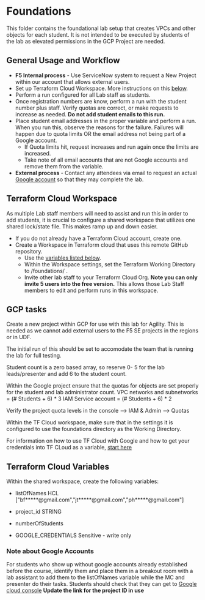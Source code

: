 # Foundations

This folder contains the foundational lab setup that creates VPCs and other objects for each student. It is not intended to be executed by students of the lab as elevated permissions in the GCP Project are needed.

## General Usage and Workflow
- **F5 Internal process** - Use ServiceNow system to request a New Project within our account that allows external users.
- Set up Terraform Cloud Workspace. More instructions on this [below](#terraform-cloud-workspace).
- Perform a run configured for all Lab staff as students.
- Once registration numbers are know, perform a run with the student number plus staff.  Verify quotas are correct, or make requests to increase as needed.  **Do not add student emails to this run.**
- Place student email addresses in the proper variable and perform a run.  When you run this, observe the reasons for the failure. Failures will happen due to quota limits OR the email address not being part of a Google account. 
  - If Quota limits hit, request increases and run again once the limits are increased.
  - Take note of all email accounts that are not Google accounts and remove them from the variable.
- **External process** - Contact any attendees via email to request an actual [Google account](#note-about-google-accounts) so that they may complete the lab.

## Terraform Cloud Workspace
As multiple Lab staff members will need to assist and run this in order to add students, it is crucial to configure a shared workspace that utilizes one shared lock/state file.  This makes ramp up and down easier.

- If you do not already have a Terraform Cloud account, create one.
- Create a Workspace in Terraform cloud that uses this remote GitHub repository.  
  - Use the [variables listed below](#terraform-cloud-variables).
  - Within the Workspace settings, set the Terraform Working Directory to /foundations/ .
  - Invite other lab staff to your Terraform Cloud Org.  **Note you can only invite 5 users into the free version.** This allows those Lab Staff members to edit and perform runs in this workspace.

## GCP tasks

Create a new project within GCP for use with this lab for Agility.  This is needed as we cannot add external users to the F5 SE projects in the regions or in UDF.

The initial run of this should be set to accomodate the team that is running the lab for full testing.


Student count is a zero based array, so reserve 0- 5 for the lab leads/presenter and add 6 to the student count.

Within the Google project ensure that the quotas for objects are set properly for the student and lab administrator count.
VPC networks and subnetworks = (# Students + 6) * 3
IAM Service account = (# Students + 6) * 2

Verify the project quota levels in the console --> IAM & Admin --> Quotas

Within the TF Cloud workspace, make sure that in the settings it is configured to use the foundations directory as the Working Directory.

For information on how to use TF Cloud with Google and how to get your credentials into TF CLoud as a variable, [start here](https://registry.terraform.io/providers/hashicorp/google/latest/docs/guides/getting_started)

## Terraform Cloud Variables 

Within the shared workspace, create the following variables:

- listOfNames HCL ["bf*****@gmail.com","jt*****@gmail.com","ph*****@gmail.com"]

- project_id STRING 

- numberOfStudents 

- GOOGLE_CREDENTIALS Sensitive - write only

### Note about Google Accounts
For students who show up without google accounts already established before the course, identify them and place them in a breakout room with a lab assistant to add them to the listOfNames variable while the MC and presenter do their tasks.  Students should check that they can get to [Google cloud console](https://console.cloud.google.com/iam-admin/quotas/qirs?project=f5-gcs-4261-sales-agility2022) 
**Update the link for the project ID in use**
